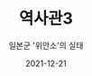 ---
title: 역사관3
subtitle: "일본군 '위안소'의 실태"
date: 2021-12-21
summary: "'위안소' 건물은 일본군이 지정한 지역의 가옥을 이용하는 경우가 많았고 방이 여러 개 필요했기 때문에 학교나 사원 등의 건물을 이용하기도 했다. 천막과 막사도 사용되었으며 군대가 직접 신축하기도 했다. 급박한 전쟁 상황에서는 동굴이나 방공호 등에서 여성들을 강간했다. '위안소'내부는 보통 칸막이로 나뉘어진 작은 방 안에 간단한 침구를 두거나 요를 깔았으며 씻을 수 있는 대야 등을 놓였다. 전선에 가까운 '위안소'일수록 보다 간소하고 열악한 모습을 지녔다. '위안소'여성들은 한 '위안소'에서 계속 머무르기도 하는 한편 특정 부대를 따라 전선 각지를 이동하거나 '위안소'가 없는 전선 부근 부대를 위해 순회하기도 했다."
weight: 3
image: https://wwm-r2.womenandwar.workers.dev/exhibition/ex-02/역사관/완_김상희%20위안소/8.%20김상희%20위안소1.jpg
layout: view02
resources:
- name: "김상희'위안소'"
  params:
    icon: photo
  src: https://wwm-r2.womenandwar.workers.dev/exhibition/ex-02/역사관/완_김상희%20위안소/8.%20김상희%20위안소1.jpg
  description: "피해자 김상희가 그린'위안소'"
  target:
- name: "'위안소'사진"
  params:
    icon: photo
  src: https://wwm-r2.womenandwar.workers.dev/exhibition/ex-02/역사관/완_위안소/조선인[위안부]가%20계신던%20집-마츠시로.JPG
  description: "'위안소'로 사용된 건물"
  target:
- name: "위안소'사진'"
  params:
    icon: photo
  src: https://wwm-r2.womenandwar.workers.dev/exhibition/ex-02/역사관/완_위안소/사진.JPG
  description: "'위안소'로 사용된 내부"
  target:
- name: "'위안소'사진"
  params:
    icon: photo
  src: https://wwm-r2.womenandwar.workers.dev/exhibition/ex-02/역사관/완_위안소/3.gif
  description:
  target:
---
